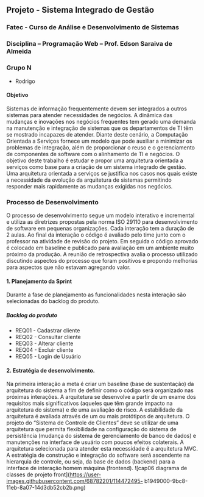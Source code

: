 ## Projeto - Sistema Integrado de Gestão
### Fatec - Curso de Análise e Desenvolvimento de Sistemas
### Disciplina – Programação Web – Prof. Edson Saraiva de Almeida
### Grupo N
- Rodrigo

#### Objetivo
Sistemas de informação frequentemente devem ser integrados a outros sistemas para atender necessidades de negócios. A dinâmica das
mudanças e inovações nos negócios frequentes tem gerado uma demanda na manutenção e integração de sistemas que os
departamentos de TI têm se mostrado incapazes de atender. Diante deste cenário, a Computação Orientada a Serviços fornece um
modelo que pode auxiliar a minimizar os problemas de integração, além de proporcionar o reuso e o gerenciamento de componentes de
software com o alinhamento de TI e negócios.
O objetivo deste trabalho é estudar e propor uma arquitetura orientada a serviços como base para a criação de um sistema integrado de
gestão. Uma arquitetura orientada a serviços se justifica nos casos nos quais existe a necessidade da evolução da arquitetura de
sistemas permitindo responder mais rapidamente as mudanças exigidas nos negócios.
### Processo de Desenvolvimento
O processo de desenvolvimento segue um modelo interativo e incremental e utiliza as diretrizes propostas pela norma ISO 29110 para
desenvolvimento de software em pequenas organizações. Cada interação tem a duração de 2 aulas. Ao final da interação o código é
avaliado pelo time junto com o professor na atividade de revisão do projeto. Em seguida o código aprovado é colocado em baseline e
publicado para avaliação em um ambiente muito próximo da produção. A reunião de retrospectiva avalia o processo utilizado
discutindo aspectos do processo que foram positivos e propondo melhorias para aspectos que não estavam agregando valor.
#### 1. Planejamento da Sprint
Durante a fase de planejamento as funcionalidades nesta interação são selecionadas do backlog do produto.
##### Backlog do produto
- REQ01 - Cadastrar cliente
- REQ02 - Consultar cliente
- REQ03 - Alterar cliente
- REQ04 - Excluir cliente
- REQ05 - Login de Usuário
#### 2. Estratégia de desenvolvimento.
Na primeira interação a meta é criar um baseline (base de sustentação) da arquitetura do sistema a fim de definir como o código será
organizado nas próximas interações. A arquitetura se desenvolve a partir de um exame dos requisitos mais significativos (aqueles que
têm grande impacto na arquitetura do sistema) e de uma avaliação de risco. A estabilidade da arquitetura é avaliada através de um ou
mais protótipos de arquitetura. O projeto do “Sistema de Controle de Clientes” deve se utilizar de uma arquitetura que permita
flexibilidade na configuração do sistema de persistência (mudança do sistema de gerenciamento de banco de dados) e manutenções na
interface de usuário com poucos efeitos colaterais. A arquitetura selecionada para atender esta necessidade é a arquitetura MVC.
A estratégia de construção e integração do software será ascendente na hierarquia de controle, ou seja, da base de dados (backend) para
a interface de interação homem máquina (frontend).
![cap06 diagrama de classes de projeto front](https://user-images.githubusercontent.com/68782201/114472495-
b1949000-9bc8-11eb-8a07-14d3db52cb2b.png)
